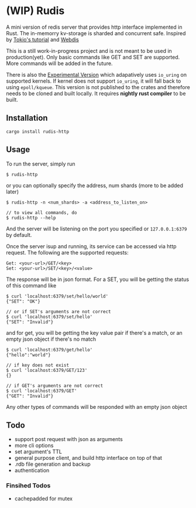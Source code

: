 # (WIP) Rudis
A mini version of redis server that provides http interface implemented in Rust. The in-memorry kv-storage is sharded and concurrent safe. Inspired by [Tokio's tutorial](https://tokio.rs/tokio/tutorial) and [Webdis](https://github.com/nicolasff/webdis)

This is a still work-in-progress project and is not meant to be used in production(yet). Only basic commands like GET and SET are supported. More commands will be added in the future.

There is also the [Experimental Version](https://github.com/lorenzoc25/rudis/tree/experimental) which adapatively uses `io_uring` on supported kernels. If kernel does not support `io_uring`, it will fall back to using `epoll/kqueue`. This version is not published to the crates and therefore needs to be cloned and built locally. It requires **nightly rust compiler** to be built.

## Installation
```
cargo install rudis-http
```
## Usage
To run the server, simply run
```
$ rudis-http
```
or you can optionally specify the address, num shards (more to be added later)
```
$ rudis-http -n <num_shards> -a <address_to_listen_on>

// to view all commands, do
$ rudis-http --help
```
And the server will be listening on the port you specified or `127.0.0.1:6379` by default.

Once the server isup and running, its service can be accessed via http request. The following are the supported requests:
```
Get: <your-url>/GET/<key>
Set: <your-url>/SET/<key>/<value>
```
The response will be in json format. For a SET, you will be getting the status of this command like
```
$ curl 'localhost:6379/set/hello/world'
{"SET": "OK"}

// or if SET's arguments are not correct
$ curl 'localhost:6379/set/hello'
{"SET": "Invalid"}
```
and for get, you will be getting the key value pair if there's a match, or an empty json object if there's no match
```
$ curl 'localhost:6379/get/hello'     
{"hello":"world"}

// if key does not exist
$ curl 'localhost:6379/GET/123'
{}

// if GET's arguments are not correct
$ curl 'localhost:6379/GET'
{"GET": "Invalid"}
```
Any other types of commands will be responded with an empty json object

## Todo
- support post request with json as arguments
- more cli options
- set argument's TTL
- general purpose client, and build http interface on top of that
- .rdb file generation and backup
- authentication
### Finsihed Todos
- cachepadded for mutex
